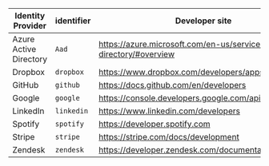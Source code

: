 | Identity Provider      | identifier | Developer site                                                        | Special instructions |
| ---------------------- | ---------- | --------------------------------------------------------------------- | -------------------- |
| Azure Active Directory | `Aad`      | https://azure.microsoft.com/en-us/services/active-directory/#overview |
| Dropbox                | `dropbox`  | https://www.dropbox.com/developers/apps                               |
| GitHub                 | `github`   | https://docs.github.com/en/developers                                 |
| Google                 | `google`   | https://console.developers.google.com/apis/dashboard                  |
| LinkedIn               | `linkedin` | https://www.linkedin.com/developers                                   |
| Spotify                | `spotify`  | https://developer.spotify.com                                         |
| Stripe                 | `stripe`   | https://stripe.com/docs/development                                   |
| Zendesk                | `zendesk`  | https://developer.zendesk.com/documentation/                          |
